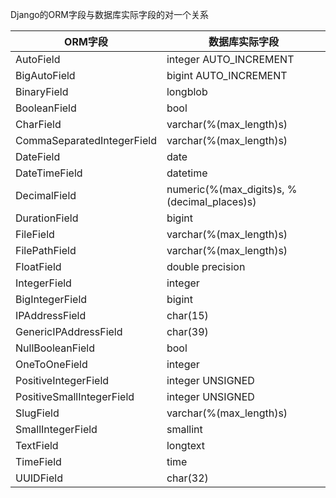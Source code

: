 Django的ORM字段与数据库实际字段的对一个关系

| ORM字段 | 数据库实际字段 |
| --- | --- |
| AutoField | integer AUTO_INCREMENT |
| BigAutoField | bigint AUTO_INCREMENT |
| BinaryField | longblob |
| BooleanField | bool |
| CharField | varchar(%(max_length)s) |
| CommaSeparatedIntegerField | varchar(%(max_length)s) |
| DateField | date |
| DateTimeField | datetime |
| DecimalField | numeric(%(max_digits)s, %(decimal_places)s) |
| DurationField | bigint |
| FileField | varchar(%(max_length)s) |
| FilePathField | varchar(%(max_length)s) |
| FloatField | double precision |
| IntegerField | integer |
| BigIntegerField | bigint |
| IPAddressField | char(15) |
| GenericIPAddressField | char(39) |
| NullBooleanField | bool |
| OneToOneField | integer |
| PositiveIntegerField | integer UNSIGNED |
| PositiveSmallIntegerField | integer UNSIGNED |
| SlugField | varchar(%(max_length)s) |
| SmallIntegerField | smallint |
| TextField | longtext |
| TimeField | time |
| UUIDField | char(32) |
